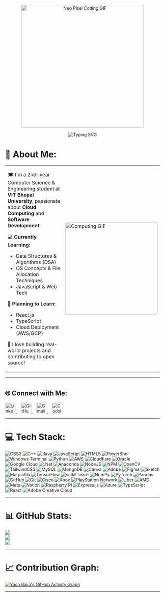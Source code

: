 <p align="center">
  <img src="https://camo.githubusercontent.com/2258ba0f05163f3778f6ec7608f1c0f9247c337ff15ed2e0adaee102e1c44142/68747470733a2f2f6d656469612e74656e6f722e636f6d2f336254785a34486472797341414141642f706978656c732d6e656f6e2e676966" alt="Neo Pixel Coding GIF" width="400"/>
</p>

<p align="center">
  <img src="https://readme-typing-svg.herokuapp.com?font=Fira+Code&weight=500&size=25&pause=1000&color=F75C7E&center=true&width=435&lines=Hey+there+👋+I'm+Yash+Raka!" alt="Typing SVG" />
</p>

# 💫 About Me:

<table>
  <tr>
    <td width="60%">

🎓 I'm a 2nd-year Computer Science & Engineering student at **VIT Bhopal University**, passionate about **Cloud Computing** and **Software Development**.

💻 **Currently Learning:**  
- Data Structures & Algorithms (DSA)  
- OS Concepts & File Allocation Techniques  
- JavaScript & Web Tech  

🌱 **Planning to Learn:**  
- React.js  
- TypeScript  
- Cloud Deployment (AWS/GCP)

🚀 I love building real-world projects and contributing to open source!

  </td>
  <td>
    <img src="https://media1.tenor.com/m/s6eHxBGHvlIAAAAC/animation-cartoons.gif" width="300" alt="Computing GIF"/>
  </td>
  </tr>
</table>

---

# <h2 align="left">🌐 Connect with Me:</h2>

<p align="left">
  <!-- LinkedIn -->
  <a href="https://www.linkedin.com/in/yash-raka-472723305/" target="_blank">
    <img src="https://cdn-icons-png.flaticon.com/512/174/174857.png" alt="LinkedIn" width="35" height="35" />
  </a>
  &nbsp;&nbsp;

  <!-- GitHub -->
  <a href="https://github.com/yash-raka" target="_blank">
    <img src="https://cdn-icons-png.flaticon.com/512/25/25231.png" alt="GitHub" width="35" height="35" />
  </a>
  &nbsp;&nbsp;

  <!-- Gmail -->
  <a href="mailto:yashrakayr@gmail.com" target="_blank">
    <img src="https://cdn-icons-png.flaticon.com/512/732/732200.png" alt="Gmail" width="35" height="35" />
  </a>
  &nbsp;&nbsp;

  <!-- Codolio -->
  <a href="https://codolio.com/profile/yashraka" target="_blank">
    <img src="https://codolio-pt.vercel.app/codolio_assets/gif-owl-transparent.GIF" alt="Codolio" width="35" height="35" />
  </a>
</p>


---

# 💻 Tech Stack:

![CSS3](https://img.shields.io/badge/css3-%231572B6.svg?style=flat&logo=css3&logoColor=white) 
![C++](https://img.shields.io/badge/c++-%2300599C.svg?style=flat&logo=c%2B%2B&logoColor=white) 
![Java](https://img.shields.io/badge/java-%23ED8B00.svg?style=flat&logo=openjdk&logoColor=white) 
![JavaScript](https://img.shields.io/badge/javascript-%23323330.svg?style=flat&logo=javascript&logoColor=%23F7DF1E) 
![HTML5](https://img.shields.io/badge/html5-%23E34F26.svg?style=flat&logo=html5&logoColor=white) 
![PowerShell](https://img.shields.io/badge/PowerShell-%235391FE.svg?style=flat&logo=powershell&logoColor=white) 
![Windows Terminal](https://img.shields.io/badge/Windows%20Terminal-%234D4D4D.svg?style=flat&logo=windows-terminal&logoColor=white) 
![Python](https://img.shields.io/badge/python-3670A0?style=flat&logo=python&logoColor=ffdd54) 
![AWS](https://img.shields.io/badge/AWS-%23FF9900.svg?style=flat&logo=amazon-aws&logoColor=white) 
![Cloudflare](https://img.shields.io/badge/Cloudflare-F38020?style=flat&logo=Cloudflare&logoColor=white) 
![Oracle](https://img.shields.io/badge/Oracle-F80000?style=flat&logo=oracle&logoColor=white) 
![Google Cloud](https://img.shields.io/badge/GoogleCloud-%234285F4.svg?style=flat&logo=google-cloud&logoColor=white) 
![.Net](https://img.shields.io/badge/.NET-5C2D91?style=flat&logo=.net&logoColor=white) 
![Anaconda](https://img.shields.io/badge/Anaconda-%2344A833.svg?style=flat&logo=anaconda&logoColor=white) 
![NodeJS](https://img.shields.io/badge/node.js-6DA55F?style=flat&logo=node.js&logoColor=white) 
![NPM](https://img.shields.io/badge/NPM-%23CB3837.svg?style=flat&logo=npm&logoColor=white) 
![OpenCV](https://img.shields.io/badge/opencv-%23white.svg?style=flat&logo=opencv&logoColor=white) 
![TailwindCSS](https://img.shields.io/badge/tailwindcss-%2338B2AC.svg?style=flat&logo=tailwind-css&logoColor=white) 
![MySQL](https://img.shields.io/badge/mysql-4479A1.svg?style=flat&logo=mysql&logoColor=white) 
![MongoDB](https://img.shields.io/badge/MongoDB-%234ea94b.svg?style=flat&logo=mongodb&logoColor=white) 
![Canva](https://img.shields.io/badge/Canva-%2300C4CC.svg?style=flat&logo=Canva&logoColor=white) 
![Adobe](https://img.shields.io/badge/adobe-%23FF0000.svg?style=flat&logo=adobe&logoColor=white) 
![Figma](https://img.shields.io/badge/figma-%23F24E1E.svg?style=flat&logo=figma&logoColor=white) 
![Sketch](https://img.shields.io/badge/Sketch-FFB387?style=flat&logo=sketch&logoColor=black) 
![Matplotlib](https://img.shields.io/badge/Matplotlib-%23ffffff.svg?style=flat&logo=Matplotlib&logoColor=black) 
![TensorFlow](https://img.shields.io/badge/TensorFlow-%23FF6F00.svg?style=flat&logo=TensorFlow&logoColor=white) 
![scikit-learn](https://img.shields.io/badge/scikit--learn-%23F7931E.svg?style=flat&logo=scikit-learn&logoColor=white) 
![NumPy](https://img.shields.io/badge/numpy-%23013243.svg?style=flat&logo=numpy&logoColor=white) 
![PyTorch](https://img.shields.io/badge/PyTorch-%23EE4C2C.svg?style=flat&logo=PyTorch&logoColor=white) 
![Pandas](https://img.shields.io/badge/pandas-%23150458.svg?style=flat&logo=pandas&logoColor=white) 
![GitHub](https://img.shields.io/badge/github-%23121011.svg?style=flat&logo=github&logoColor=white) 
![Git](https://img.shields.io/badge/git-%23F05033.svg?style=flat&logo=git&logoColor=white) 
![Cisco](https://img.shields.io/badge/cisco-%23049fd9.svg?style=flat&logo=cisco&logoColor=black) 
![Xbox](https://img.shields.io/badge/xbox-%23107C10.svg?style=flat&logo=xbox&logoColor=white) 
![PlayStation Network](https://img.shields.io/badge/PSN-%230070D1.svg?style=flat&logo=Playstation&logoColor=white) 
![Uber](https://img.shields.io/badge/Uber-%23000000.svg?style=flat&logo=Uber&logoColor=white) 
![AMD](https://img.shields.io/badge/AMD-%23000000.svg?style=flat&logo=amd&logoColor=white) 
![Meta](https://img.shields.io/badge/Meta-%230467DF.svg?style=flat&logo=Meta&logoColor=white) 
![Notion](https://img.shields.io/badge/Notion-%23000000.svg?style=flat&logo=notion&logoColor=white) 
![Raspberry Pi](https://img.shields.io/badge/-Raspberry_Pi-C51A4A?style=flat&logo=Raspberry-Pi) 
![Express.js](https://img.shields.io/badge/express.js-%23404d59.svg?style=flat&logo=express&logoColor=%2361DAFB) 
![Azure](https://img.shields.io/badge/azure-%230072C6.svg?style=flat&logo=microsoftazure&logoColor=white) 
![TypeScript](https://img.shields.io/badge/typescript-%23007ACC.svg?style=flat&logo=typescript&logoColor=white) 
![React](https://img.shields.io/badge/react-%2320232a.svg?style=flat&logo=react&logoColor=%2361DAFB) 
![Adobe Creative Cloud](https://img.shields.io/badge/Adobe%20Creative%20Cloud-DA1F26.svg?style=flat&logo=Adobe%20Creative%20Cloud&logoColor=white)

---

# 📊 GitHub Stats:

![](https://github-readme-stats.vercel.app/api?username=yash-raka&theme=tokyonight&hide_border=false&include_all_commits=true&count_private=true)<br/>
![](https://nirzak-streak-stats.vercel.app/?user=yash-raka&theme=tokyonight&hide_border=false)<br/>
![](https://github-readme-stats.vercel.app/api/top-langs/?username=yash-raka&theme=tokyonight&hide_border=false&include_all_commits=true&count_private=true&layout=compact)

---

# 📈 Contribution Graph:

[![Yash Raka's GitHub Activity Graph](https://github-readme-activity-graph.vercel.app/graph?username=yash-raka&theme=tokyo-night&hide_border=true)](https://github.com/ashutosh00710/github-readme-activity-graph)

---

<!-- Built with ❤️ by Yash Raka -->
